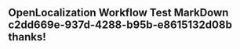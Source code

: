 <properties
ms.topic="hero-topic"
ms.test1="hero-topic"
ms.test2="test"/>

## OpenLocalization Workflow Test MarkDown c2dd669e-937d-4288-b95b-e8615132d08b thanks!
